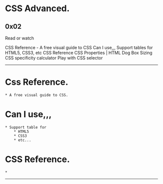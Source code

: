 # CSS Advanced.
0x02
---
Read or watch

CSS Reference - A free visual guide to CSS
Can I use,,, Support tables for HTML5, CSS3, etc
CSS Reference
CSS Properties | HTML Dog
Box Sizing
CSS specificity calculator
Play with CSS selector

---

# Css Reference.
    * A free visual guide to CSS.
# Can I use,,,
    * Support table for 
        * HTML5
        * CSS3
        * etc...
# CSS Reference.
    * 

---
